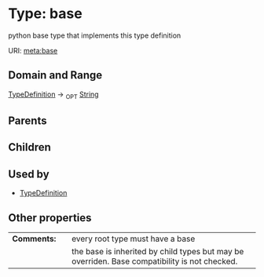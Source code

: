 
# Type: base


python base type that implements this type definition

URI: [meta:base](https://w3id.org/biolink/biolinkml/meta/base)


## Domain and Range

[TypeDefinition](TypeDefinition.md) ->  <sub>OPT</sub> [String](types/String.md)

## Parents


## Children


## Used by

 * [TypeDefinition](TypeDefinition.md)

## Other properties

|  |  |  |
| --- | --- | --- |
| **Comments:** | | every root type must have a base |
|  | | the base is inherited by child types but may be overriden.  Base compatibility is not checked. |

